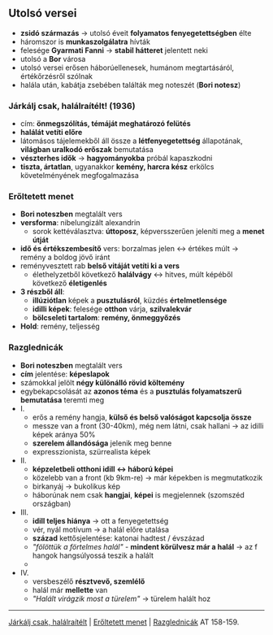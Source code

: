 ## Utolsó versei
- **zsidó származás** -> utolsó éveit **folyamatos fenyegetettségben** élte
- háromszor is **munkaszolgálatra** hívták
- felesége **Gyarmati Fanni** -> **stabil hátteret** jelentett neki
- utolsó a **Bor** városa
- utolsó versei erősen háborúellenesek, humánom megtartásáról, értékőrzésről szólnak
- halála után, kabátja zsebében találták meg noteszét (**Bori notesz**)
### Járkálj csak, halálraítélt! (1936)
- cím: **önmegszólítás, témáját meghatározó felütés**
- **halálát vetíti előre**
- látomásos tájelemekből áll össze a **létfenyegetettség** állapotának, **világban uralkodó erőszak** bemutatása
- **vészterhes idők** -> **hagyományokba** próbál kapaszkodni
- **tiszta, ártatlan**, ugyanakkor **kemény, harcra kész** erkölcs követelményének megfogalmazása
### Erőltetett menet
- **Bori noteszben** megtalált vers
- **versforma**: nibelungizált alexandrin
	- sorok kettéválasztva: **úttoposz**, képversszerűen jeleníti meg a **menet útját**
- **idő és értékszembesítő** vers: borzalmas jelen <-> értékes múlt -> remény a boldog jövő iránt
- reményvesztett rab **belső vitáját vetíti ki a vers**
	- élethelyzetből következő **halálvágy** <-> hitves, múlt képéből következő **életigenlés**
- **3 részből áll**:
	- **illúziótlan** képek a **pusztulásról**, küzdés **értelmetlensége**
	- **idilli képek**: felesége **otthon** várja, **szilvalekvár**
	- **bölcseleti tartalom**: **remény, önmeggyőzés**
- **Hold**: remény, teljesség
### Razglednicák
- **Bori noteszben** megtalált vers
- **cím** jelentése: **képeslapok**
- számokkal jelölt **négy különálló rövid költemény**
- egybekapcsolását az **azonos téma** és a **pusztulás folyamatszerű bemutatása** teremti meg
- I.
	- erős a remény hangja, **külső és belső valóságot kapcsolja össze**
	- messze van a front (30-40km), még nem látni, csak hallani -> az idilli képek aránya 50%
	- **szerelem állandósága** jelenik meg benne
	- expresszionista, szürrealista képek
- II.
	- **képzeletbeli otthoni idill <-> háború képei**
	- közelebb van a front (kb 9km-re) -> már képekben is megmutatkozik
	- birkanyáj -> bukolikus kép
	- háborúnak nem csak **hangjai**, **képei** is megjelennek (szomszéd országban)
- III.
	- **idill teljes hiánya** -> ott a fenyegetettség
	- vér, nyál motívum -> a halál előre utalása
	- **század** kettősjelentése: katonai hadtest / évszázad
	- *"fölöttük a förtelmes halál"* - **mindent körülvesz már a halál** -> az f hangok hangsúlyossá teszik a halált
	- 
- IV.
	- versbeszélő **résztvevő, szemlélő**
	- halál már **mellette** van
	- *"Halált virágzik most a türelem"* -> türelem halált hoz
---
[Járkálj csak, halálraítélt](https://www.arcanum.com/hu/online-kiadvanyok/Szoveggyujtemeny-szoveggyujtemeny-1/a-xx-szazad-irodalma-9C3D/radnoti-miklos-1909-1944-A5A2/versei-A5A3/jarkalj-csak-halalraitelt-A5DF/) | [Erőltetett menet](https://www.arcanum.com/hu/online-kiadvanyok/Szoveggyujtemeny-szoveggyujtemeny-1/a-xx-szazad-irodalma-9C3D/radnoti-miklos-1909-1944-A5A2/versei-A5A3/eroltetett-menet-A671/) | [Razglednicák](https://www.arcanum.com/hu/online-kiadvanyok/Szoveggyujtemeny-szoveggyujtemeny-1/a-xx-szazad-irodalma-9C3D/radnoti-miklos-1909-1944-A5A2/versei-A5A3/razglednicak-A673/)
AT 158-159.